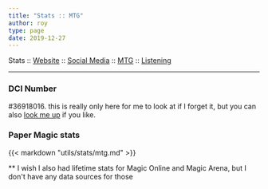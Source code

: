 ```yaml
---
title: "Stats :: MTG"
author: roy
type: page
date: 2019-12-27
---
```


Stats :: [Website](/about/stats) :: [Social Media](/about/stats/socmed) :: [MTG](/about/stats/mtg) :: [Listening](/about/stats/listening)

---

### DCI Number

#36918016. this is really only here for me to look at if I forget it, but you can also [look me up](https://www.wizards.com/Magic/PlaneswalkerPoints/36918016) if you like.

### Paper Magic stats 

{{< markdown "utils/stats/mtg.md" >}}

** I wish I also had lifetime stats for Magic Online and Magic Arena, but I don't have any data sources for those